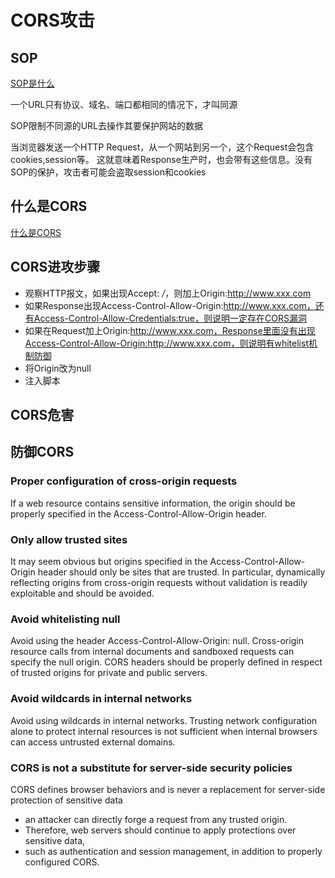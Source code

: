 # CORS攻击
## SOP
[SOP是什么](https://www.jianshu.com/p/040bb5d067ec)

一个URL只有协议、域名、端口都相同的情况下，才叫同源

SOP限制不同源的URL去操作其要保护网站的数据

当浏览器发送一个HTTP Request，从一个网站到另一个，这个Request会包含cookies,session等。
这就意味着Response生产时，也会带有这些信息。没有SOP的保护，攻击者可能会盗取session和cookies

## 什么是CORS
[什么是CORS](https://www.freebuf.com/vuls/323358.html)

## CORS进攻步骤
* 观察HTTP报文，如果出现Accept: */*，则加上Origin:http://www.xxx.com
* 如果Response出现Access-Control-Allow-Origin:http://www.xxx.com，还有Access-Control-Allow-Credentials:true，则说明一定存在CORS漏洞
* 如果在Request加上Origin:http://www.xxx.com，Response里面没有出现Access-Control-Allow-Origin:http://www.xxx.com，则说明有whitelist机制防御
* 将Origin改为null
* 注入脚本

## CORS危害

## 防御CORS
### Proper configuration of cross-origin requests
If a web resource contains sensitive information, 
the origin should be properly specified in the Access-Control-Allow-Origin header.
### Only allow trusted sites
It may seem obvious but origins specified in the Access-Control-Allow-Origin header should only be sites that are trusted. 
In particular, dynamically reflecting origins from cross-origin requests without validation is readily exploitable and should be avoided.
### Avoid whitelisting null
Avoid using the header Access-Control-Allow-Origin: null. 
Cross-origin resource calls from internal documents and sandboxed requests can specify the null origin. 
CORS headers should be properly defined in respect of trusted origins for private and public servers.
### Avoid wildcards in internal networks
Avoid using wildcards in internal networks. 
Trusting network configuration alone to protect internal resources is not sufficient when internal browsers can access untrusted external domains.
### CORS is not a substitute for server-side security policies
CORS defines browser behaviors and is never a replacement for server-side protection of sensitive data
- an attacker can directly forge a request from any trusted origin. 
- Therefore, web servers should continue to apply protections over sensitive data, 
- such as authentication and session management, in addition to properly configured CORS.
